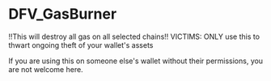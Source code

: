 # DFV_GasBurner
!!This will destroy all gas on all selected chains!!
VICTIMS: ONLY use this to thwart ongoing theft of your wallet's assets

If you are using this on someone else's wallet without their permissions, you are not welcome here.
